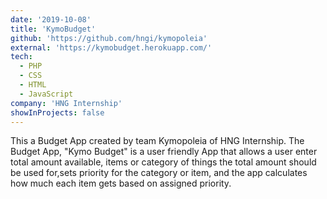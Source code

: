 ```yaml
---
date: '2019-10-08'
title: 'KymoBudget'
github: 'https://github.com/hngi/kymopoleia'
external: 'https://kymobudget.herokuapp.com/'
tech:
  - PHP
  - CSS
  - HTML
  - JavaScript
company: 'HNG Internship'
showInProjects: false
---
```


This a Budget App created by team Kymopoleia of HNG Internship. The Budget App, "Kymo Budget" is a user friendly App that allows a user enter total amount available, items or category of things the total amount should be used for,sets priority for the category or item, and the app calculates how much each item gets based on assigned priority.
